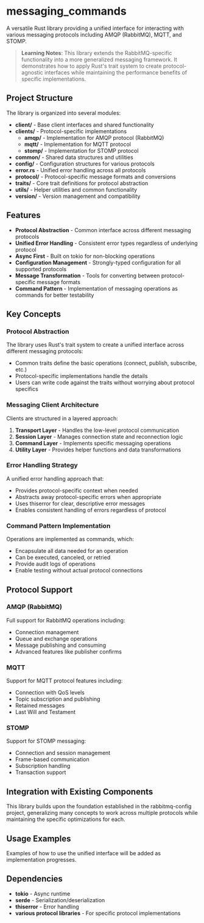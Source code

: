 # messaging_commands

A versatile Rust library providing a unified interface for interacting with various messaging protocols including AMQP (RabbitMQ), MQTT, and STOMP.

> **Learning Notes**: This library extends the RabbitMQ-specific functionality into a more generalized messaging framework. It demonstrates how to apply Rust's trait system to create protocol-agnostic interfaces while maintaining the performance benefits of specific implementations.

## Project Structure

The library is organized into several modules:

- **client/** - Base client interfaces and shared functionality
- **clients/** - Protocol-specific implementations
    - **amqp/** - Implementation for AMQP protocol (RabbitMQ)
    - **mqtt/** - Implementation for MQTT protocol
    - **stomp/** - Implementation for STOMP protocol
- **common/** - Shared data structures and utilities
- **config/** - Configuration structures for various protocols
- **error.rs** - Unified error handling across all protocols
- **protocol/** - Protocol-specific message formats and conversions
- **traits/** - Core trait definitions for protocol abstraction
- **utils/** - Helper utilities and common functionality
- **version/** - Version management and compatibility

## Features

- **Protocol Abstraction** - Common interface across different messaging protocols
- **Unified Error Handling** - Consistent error types regardless of underlying protocol
- **Async First** - Built on tokio for non-blocking operations
- **Configuration Management** - Strongly-typed configuration for all supported protocols
- **Message Transformation** - Tools for converting between protocol-specific message formats
- **Command Pattern** - Implementation of messaging operations as commands for better testability

## Key Concepts

### Protocol Abstraction

The library uses Rust's trait system to create a unified interface across different messaging protocols:

- Common traits define the basic operations (connect, publish, subscribe, etc.)
- Protocol-specific implementations handle the details
- Users can write code against the traits without worrying about protocol specifics

### Messaging Client Architecture

Clients are structured in a layered approach:

1. **Transport Layer** - Handles the low-level protocol communication
2. **Session Layer** - Manages connection state and reconnection logic
3. **Command Layer** - Implements specific messaging operations
4. **Utility Layer** - Provides helper functions and data transformations

### Error Handling Strategy

A unified error handling approach that:

- Provides protocol-specific context when needed
- Abstracts away protocol-specific errors when appropriate
- Uses thiserror for clear, descriptive error messages
- Enables consistent handling of errors regardless of protocol

### Command Pattern Implementation

Operations are implemented as commands, which:

- Encapsulate all data needed for an operation
- Can be executed, canceled, or retried
- Provide audit logs of operations
- Enable testing without actual protocol connections

## Protocol Support

### AMQP (RabbitMQ)

Full support for RabbitMQ operations including:
- Connection management
- Queue and exchange operations
- Message publishing and consuming
- Advanced features like publisher confirms

### MQTT

Support for MQTT protocol features including:
- Connection with QoS levels
- Topic subscription and publishing
- Retained messages
- Last Will and Testament

### STOMP

Support for STOMP messaging:
- Connection and session management
- Frame-based communication
- Subscription handling
- Transaction support

## Integration with Existing Components

This library builds upon the foundation established in the rabbitmq-config project, generalizing many concepts to work across multiple protocols while maintaining the specific optimizations for each.

## Usage Examples

Examples of how to use the unified interface will be added as implementation progresses.

## Dependencies

- **tokio** - Async runtime
- **serde** - Serialization/deserialization
- **thiserror** - Error handling
- **various protocol libraries** - For specific protocol implementations